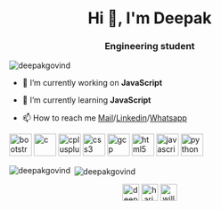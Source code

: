<h1 align="center">Hi 👋, I'm Deepak</h1>
<h3 align="center">Engineering student</h3>

<p align="left"> <img src="https://komarev.com/ghpvc/?username=deepakgovind" alt="deepakgovind" /> </p>

- 🔭 I’m currently working on **JavaScript**

- 🌱 I’m currently learning **JavaScript**

- 📫 How to reach me [Mail](mailto:deepakgovind181100@gmail.com)/[Linkedin](https://linkedin.com/in/deepak-g-1171b0197)/[Whatsapp](http://wa.me/917092401507)

<p align="left"><img src="https://devicons.github.io/devicon/devicon.git/icons/bootstrap/bootstrap-plain.svg" alt="bootstrap" width="40" height="40"/> <img src="https://devicons.github.io/devicon/devicon.git/icons/c/c-original.svg" alt="c" width="40" height="40"/> <img src="https://devicons.github.io/devicon/devicon.git/icons/cplusplus/cplusplus-original.svg" alt="cplusplus" width="40" height="40"/> <img src="https://devicons.github.io/devicon/devicon.git/icons/css3/css3-original-wordmark.svg" alt="css3" width="40" height="40"/> <img src="https://www.vectorlogo.zone/logos/google_cloud/google_cloud-icon.svg" alt="gcp" width="40" height="40"/> <img src="https://devicons.github.io/devicon/devicon.git/icons/html5/html5-original-wordmark.svg" alt="html5" width="40" height="40"/> <img src="https://devicons.github.io/devicon/devicon.git/icons/javascript/javascript-original.svg" alt="javascript" width="40" height="40"/> <img src="https://devicons.github.io/devicon/devicon.git/icons/python/python-original.svg" alt="python" width="40" height="40"/></p>

<p><img align="left" src="https://github-readme-stats.vercel.app/api/top-langs/?username=deepakgovind&layout=compact&hide=html" alt="deepakgovind" /></p>

<p>&nbsp;<img align="center" src="https://github-readme-stats.vercel.app/api?username=deepakgovind&show_icons=true" alt="deepakgovind" /></p>

<p align="center">
<a href="https://linkedin.com/in/deepak-g-1171b0197" target="blank"><img align="center" src="https://cdn.jsdelivr.net/npm/simple-icons@3.0.1/icons/linkedin.svg" alt="deepak-g-1171b0197" height="30" width="30" /></a>
<a href="https://fb.com/hari.gd.52" target="blank"><img align="center" src="https://cdn.jsdelivr.net/npm/simple-icons@3.0.1/icons/facebook.svg" alt="hari.gd.52" height="30" width="30" /></a>
<a href="https://instagram.com/will_minded" target="blank"><img align="center" src="https://cdn.jsdelivr.net/npm/simple-icons@3.0.1/icons/instagram.svg" alt="will_minded" height="30" width="30" /></a>
</p>
